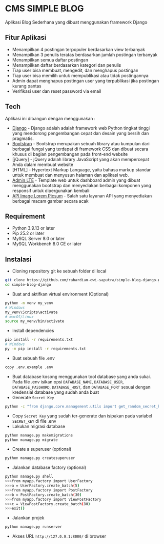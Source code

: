 # CMS SIMPLE BLOG
Aplikasi Blog Sederhana yang dibuat menggunakan framework Django

## Fitur Aplikasi
- Menampilkan 4 postingan terpopuler berdasarkan view terbanyak
- Menampilkan 3 penulis teratas berdasarkan jumlah postingan terbanyak
- Menampilkan semua daftar postingan
- Menampilkan daftar berdasarkan kategori dan penulis
- Tiap user bisa membuat, mengedit, dan menghapus postingan
- Tiap user bisa memilih untuk mempublikasi atau tidak postingannya
- Admin dapat menghapus postingan user yang terpublikasi jika postingan kurang pantas 
- Verifikasi user dan reset password via email

## Tech
Aplikasi ini dibangun dengan menggunakan :
- [Django](https://www.djangoproject.com/) - Django adalah adalah framework web Python tingkat tinggi yang mendorong pengembangan cepat dan desain yang bersih dan pragmatis.
- [Bootstrap](https://getbootstrap.com/) - Bootstrap merupakan sebuah library atau kumpulan dari berbagai fungsi yang terdapat di framework CSS dan dibuat secara khusus di bagian pengembangan pada front-end website
- [jQuery] - jQuery adalah library JavaScript yang akan mempercepat Anda dalam membuat website
- [HTML] - Hypertext Markup Language, yaitu bahasa markup standar untuk membuat dan menyusun halaman dan aplikasi web.
- [Admin LTE](https://adminlte.io/) - Template web untuk dashboard admin yang dibuat menggunakan bootstrap dan menyediakan berbagai komponen yang responsif untuk dipergunakan kembali
- [API Image Lorem Picsum](https://picsum.photos/) - Salah satu layanan API yang menyediakan berbagai macam gambar secara acak

## Requirement
- Python 3.9.13 or later
- Pip 25.2 or later
- MySQL Server 8.0 or later
- MySQL Workbench 8.0 CE or later

## Instalasi
- Cloning repository git ke sebuah folder di local
```sh
git clone https://github.com/rahardian-dwi-saputra/simple-blog-django.git
cd simple-blog-django
```
- Buat and aktifkan virtual environment (Optional)
```sh
python -m venv my_venv
# Windows
my_venv\Scripts\activate
# macOS/Linux
source my_venv/bin/activate
```
- Install dependencies
```sh
pip install -r requirements.txt
# Windows
py -m pip install -r requirements.txt
```
- Buat sebuah file .env
```sh
copy .env.example .env
```
- Buat database kosong menggunakan tool database yang anda sukai. Pada file .env isikan opsi `DATABASE_NAME`, `DATABASE_USER`, `DATABASE_PASSWORD`, `DATABASE_HOST`, dan `DATABASE_PORT` sesuai dengan kredensial database yang sudah anda buat
- Generate `Secret Key`
```sh
python -c "from django.core.management.utils import get_random_secret_key; print(get_random_secret_key())"
```
- Copy `Secret Key` yang sudah ter-generate dan isipakan pada variabel `SECRET_KEY` di file .env
- Lakukan migrasi database
```sh
python manage.py makemigrations
python manage.py migrate
```
- Create a superuser (optional)
```sh
python manage.py createsuperuser
```
- Jalankan database factory (optional)
```sh
python manage.py shell
>>>from myapp.factory import UserFactory
>>>a = UserFactory.create_batch(5)
>>>from myapp.factory import PostFactory
>>>b = PostFactory.create_batch(30)
>>>from myapp.factory import ViewPostFactory
>>>c = ViewPostFactory.create_batch(80)
>>>exit()
```
- Jalankan projek
```sh
python manage.py runserver
```
- Akses URL `http://127.0.0.1:8000/` di browser